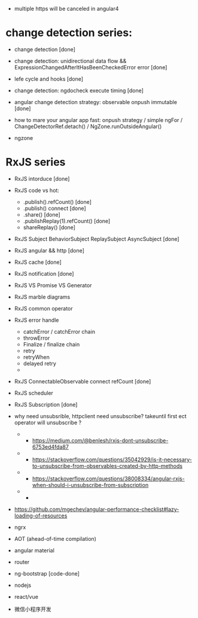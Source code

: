 


- multiple https will be canceled in angular4

# change detection series:
- change detection [done]
- change detection: unidirectional data flow && ExpressionChangedAfterItHasBeenCheckedError error  [done]
- lefe cycle and hooks [done]
- change detection: ngdocheck execute timing [done]
- angular change detection strategy: observable onpush immutable [done]
- how to mare your angular app fast: onpush strategy / simple ngFor / ChangeDetectorRef.detach() / NgZone.runOutsideAngular()

- ngzone


# RxJS series
- RxJS intorduce [done]
- RxJS code vs hot: 
  - .publish().refCount() [done]
  - .publish() connect [done]
  - .share() [done]
  - .publishReplay(1).refCount() [done]
  - shareReplay() [done]
- RxJS Subject BehaviorSubject ReplaySubject AsyncSubject [done]
- RxJS angular && http [done]
- RxJS cache [done]
- RxJS notification [done]
- RxJS VS Promise VS Generator
- RxJS marble diagrams
- RxJS common operator
- RxJS error handle
  - catchError / catchError chain
  - throwError
  - Finalize / finalize chain
  - retry
  - retryWhen
  - delayed retry
  - 
- RxJS ConnectableObservable connect refCount [done]
- RxJS scheduler
- RxJS Subscription [done]
- why need unsubsrible, httpclient need unsubscribe? takeuntil first ect operator will unsubscribe ?
  - - https://medium.com/@benlesh/rxjs-dont-unsubscribe-6753ed4fda87
  - - https://stackoverflow.com/questions/35042929/is-it-necessary-to-unsubscribe-from-observables-created-by-http-methods
  - - https://stackoverflow.com/questions/38008334/angular-rxjs-when-should-i-unsubscribe-from-subscription
  - - 

- https://github.com/mgechev/angular-performance-checklist#lazy-loading-of-resources

- ngrx

- AOT (ahead-of-time compilation)

- angular material

- router

- ng-bootstrap [code-done]

- nodejs

- react/vue

- 微信小程序开发